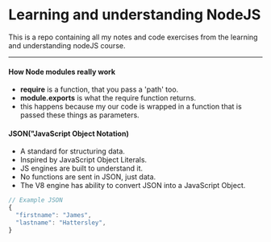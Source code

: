# Learning and understanding NodeJS

This is a repo containing all my notes and code exercises from the learning and understanding nodeJS course.

---

#### How Node modules really work

- **require** is a function, that you pass a 'path' too.
- **module.exports** is what the require function returns.
- this happens because my our code is wrapped in a function that is passed these things as parameters.

#### JSON("JavaScript Object Notation)

- A standard for structuring data.
- Inspired by JavaScript Object Literals.
- JS engines are built to understand it.
- No functions are sent in JSON, just data.
- The V8 engine has ability to convert JSON into a JavaScript Object.

```javascript
// Example JSON
{
  "firstname": "James",
  "lastname": "Hattersley",
}
```
